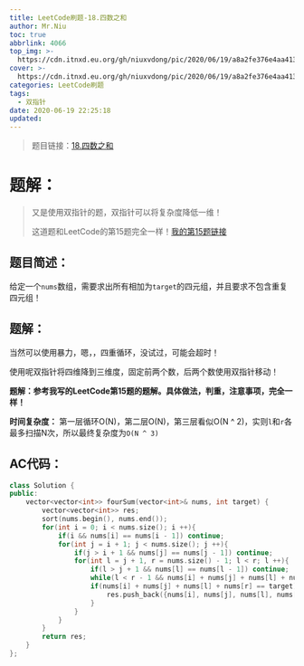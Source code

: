 ```yaml
---
title: LeetCode刷题-18.四数之和
author: Mr.Niu
toc: true
abbrlink: 4066
top_img: >-
  https://cdn.itnxd.eu.org/gh/niuxvdong/pic/2020/06/19/a8a2fe376e4aa4136ddf2db8a41317be.png
cover: >-
  https://cdn.itnxd.eu.org/gh/niuxvdong/pic/2020/06/19/a8a2fe376e4aa4136ddf2db8a41317be.png
categories: LeetCode刷题
tags:
  - 双指针
date: 2020-06-19 22:25:18
updated:
---
```














> 题目链接：[18.四数之和](https://leetcode-cn.com/problems/4sum/)



# 题解：



> 又是使用双指针的题，双指针可以将复杂度降低一维！
>
> 这道题和LeetCode的第15题完全一样！[我的第15题链接](https://itnxd.eu.org/posts/55831.html)



## 题目简述：

给定一个`nums`数组，需要求出所有相加为`target`的四元组，并且要求不包含重复四元组！

## 题解：



当然可以使用暴力，嗯，，四重循环，没试过，可能会超时！

使用呢双指针将四维降到三维度，固定前两个数，后两个数使用双指针移动！



**题解：参考我写的LeetCode第15题的题解。具体做法，判重，注意事项，完全一样！**







**时间复杂度：** 第一层循环O(N)，第二层O(N)，第三层看似O(N ^ 2)，实则`l`和`r`各最多扫描N次，所以最终复杂度为`O(N ^ 3)`



## AC代码：



```c++
class Solution {
public:
    vector<vector<int>> fourSum(vector<int>& nums, int target) {
        vector<vector<int>> res;
        sort(nums.begin(), nums.end());
        for(int i = 0; i < nums.size(); i ++){
            if(i && nums[i] == nums[i - 1]) continue;
            for(int j = i + 1; j < nums.size(); j ++){
                if(j > i + 1 && nums[j] == nums[j - 1]) continue;
                for(int l = j + 1, r = nums.size() - 1; l < r; l ++){
                    if(l > j + 1 && nums[l] == nums[l - 1]) continue;
                    while(l < r - 1 && nums[i] + nums[j] + nums[l] + nums[r] > target) r --;
                    if(nums[i] + nums[j] + nums[l] + nums[r] == target){
                        res.push_back({nums[i], nums[j], nums[l], nums[r]});
                    }
                }
            }
        }
        return res;
    }
};
```




